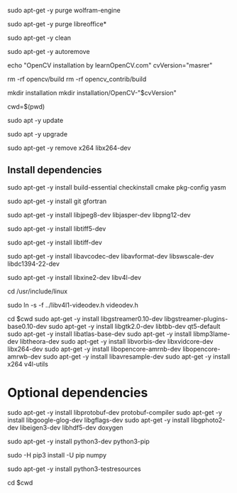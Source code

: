 sudo apt-get -y purge wolfram-engine

sudo apt-get -y purge libreoffice*

sudo apt-get -y clean

sudo apt-get -y autoremove

echo "OpenCV installation by learnOpenCV.com"
cvVersion="masrer"


rm -rf opencv/build
rm -rf opencv_contrib/build

mkdir installation
mkdir installation/OpenCV-"$cvVersion"

cwd=$(pwd)

sudo apt -y update

sudo apt -y upgrade

sudo apt-get -y remove x264 libx264-dev
## Install dependencies
sudo apt-get -y install build-essential checkinstall cmake pkg-config yasm

sudo apt-get -y install git gfortran

sudo apt-get -y install libjpeg8-dev libjasper-dev libpng12-dev

 
sudo apt-get -y install libtiff5-dev

 
sudo apt-get -y install libtiff-dev

sudo apt-get -y install libavcodec-dev libavformat-dev libswscale-dev libdc1394-22-dev

sudo apt-get -y install libxine2-dev libv4l-dev

cd /usr/include/linux

sudo ln -s -f ../libv4l1-videodev.h videodev.h

cd $cwd
sudo apt-get -y install libgstreamer0.10-dev libgstreamer-plugins-base0.10-dev
sudo apt-get -y install libgtk2.0-dev libtbb-dev qt5-default
sudo apt-get -y install libatlas-base-dev
sudo apt-get -y install libmp3lame-dev libtheora-dev
sudo apt-get -y install libvorbis-dev libxvidcore-dev libx264-dev
sudo apt-get -y install libopencore-amrnb-dev libopencore-amrwb-dev
sudo apt-get -y install libavresample-dev
sudo apt-get -y install x264 v4l-utils
# Optional dependencies
sudo apt-get -y install libprotobuf-dev protobuf-compiler
sudo apt-get -y install libgoogle-glog-dev libgflags-dev
sudo apt-get -y install libgphoto2-dev libeigen3-dev libhdf5-dev doxygen

sudo apt-get -y install python3-dev python3-pip

sudo -H pip3 install -U pip numpy

sudo apt-get -y install python3-testresources

cd $cwd
